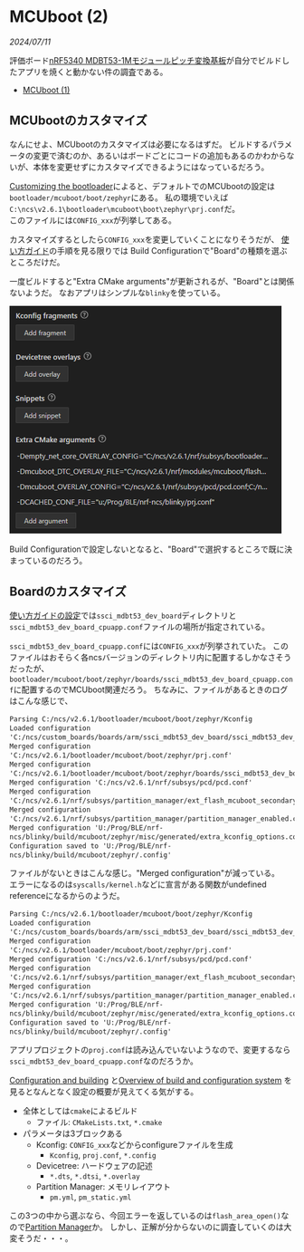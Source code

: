 # MCUboot (2)

<i>2024/07/11</i>

評価ボード[nRF5340 MDBT53-1Mモジュールピッチ変換基板](https://www.switch-science.com/products/8658)が自分でビルドしたアプリを焼くと動かない件の調査である。

* [MCUboot (1)](20240708-boot.md)

## MCUbootのカスタマイズ

なんにせよ、MCUbootのカスタマイズは必要になるはずだ。
ビルドするパラメータの変更で済むのか、あるいはボードごとにコードの追加もあるのかわからないが、本体を変更せずにカスタマイズできるようにはなっているだろう。

[Customizing the bootloader](https://docs.nordicsemi.com/bundle/ncs-latest/page/nrf/config_and_build/bootloaders/bootloader_config.html)によると、デフォルトでのMCUbootの設定は`bootloader/mcuboot/boot/zephyr`にある。
私の環境でいえば`C:\ncs\v2.6.1\bootloader\mcuboot\boot\zephyr\prj.conf`だ。  
このファイルには`CONFIG_xxx`が列挙してある。

カスタマイズするとしたら`CONFIG_xxx`を変更していくことになりそうだが、
[使い方ガイド](https://144lab.kibe.la/shared/entries/467b2482-2346-4c3e-8e0f-28d7403de2b9)の手順を見る限りでは
Build Configurationで"Board"の種類を選ぶところだけだ。

一度ビルドすると"Extra CMake arguments"が更新されるが、"Board"とは関係ないようだ。
なおアプリはシンプルな`blinky`を使っている。

![image](20240711a-1.png)

Build Configurationで設定しないとなると、"Board"で選択するところで既に決まっているのだろう。

## Boardのカスタマイズ

[使い方ガイドの設定](https://144lab.kibe.la/shared/entries/467b2482-2346-4c3e-8e0f-28d7403de2b9#sdk%E3%81%AE%E3%82%A4%E3%83%B3%E3%82%B9%E3%83%88%E3%83%BC%E3%83%AB%E3%81%A8vscode%E3%81%AE%E8%A8%AD%E5%AE%9A)では`ssci_mdbt53_dev_board`ディレクトリと`ssci_mdbt53_dev_board_cpuapp.conf`ファイルの場所が指定されている。

`ssci_mdbt53_dev_board_cpuapp.conf`には`CONFIG_xxx`が列挙されていた。
このファイルはおそらく各ncsバージョンのディレクトリ内に配置するしかなさそうだったが、`bootloader/mcuboot/boot/zephyr/boards/ssci_mdbt53_dev_board_cpuapp.conf`に配置するのでMCUboot関連だろう。
ちなみに、ファイルがあるときのログはこんな感じで、

```log
Parsing C:/ncs/v2.6.1/bootloader/mcuboot/boot/zephyr/Kconfig
Loaded configuration 'C:/ncs/custom_boards/boards/arm/ssci_mdbt53_dev_board/ssci_mdbt53_dev_board_cpuapp_defconfig'
Merged configuration 'C:/ncs/v2.6.1/bootloader/mcuboot/boot/zephyr/prj.conf'
Merged configuration 'C:/ncs/v2.6.1/bootloader/mcuboot/boot/zephyr/boards/ssci_mdbt53_dev_board_cpuapp.conf'
Merged configuration 'C:/ncs/v2.6.1/nrf/subsys/pcd/pcd.conf'
Merged configuration 'C:/ncs/v2.6.1/nrf/subsys/partition_manager/ext_flash_mcuboot_secondary.conf'
Merged configuration 'C:/ncs/v2.6.1/nrf/subsys/partition_manager/partition_manager_enabled.conf'
Merged configuration 'U:/Prog/BLE/nrf-ncs/blinky/build/mcuboot/zephyr/misc/generated/extra_kconfig_options.conf'
Configuration saved to 'U:/Prog/BLE/nrf-ncs/blinky/build/mcuboot/zephyr/.config'
```

ファイルがないときはこんな感じ。"Merged configuration"が減っている。  
エラーになるのは`syscalls/kernel.h`などに宣言がある関数がundefined referenceになるからのようだ。

```log
Parsing C:/ncs/v2.6.1/bootloader/mcuboot/boot/zephyr/Kconfig
Loaded configuration 'C:/ncs/custom_boards/boards/arm/ssci_mdbt53_dev_board/ssci_mdbt53_dev_board_cpuapp_defconfig'
Merged configuration 'C:/ncs/v2.6.1/bootloader/mcuboot/boot/zephyr/prj.conf'
Merged configuration 'C:/ncs/v2.6.1/nrf/subsys/pcd/pcd.conf'
Merged configuration 'C:/ncs/v2.6.1/nrf/subsys/partition_manager/ext_flash_mcuboot_secondary.conf'
Merged configuration 'C:/ncs/v2.6.1/nrf/subsys/partition_manager/partition_manager_enabled.conf'
Merged configuration 'U:/Prog/BLE/nrf-ncs/blinky/build/mcuboot/zephyr/misc/generated/extra_kconfig_options.conf'
Configuration saved to 'U:/Prog/BLE/nrf-ncs/blinky/build/mcuboot/zephyr/.config'
```

アプリプロジェクトの`proj.conf`は読み込んでいないようなので、変更するなら`ssci_mdbt53_dev_board_cpuapp.conf`なのだろうか。

[Configuration and building](https://docs.nordicsemi.com/bundle/ncs-latest/page/nrf/config_and_build.html#configuration-and-build)
と[Overview of build and configuration system](https://docs.nordicsemi.com/bundle/ncs-latest/page/nrf/config_and_build/config_and_build_system.html)
を見るとなんとなく設定の概要が見えてくる気がする。

* 全体としては`cmake`によるビルド
  * ファイル: `CMakeLists.txt`, `*.cmake`
* パラメータは3ブロックある
  * Kconfig: `CONFIG_xxx`などからconfigureファイルを生成
    * `Kconfig`, `proj.conf`, `*.config`
  * Devicetree: ハードウェアの記述
    * `*.dts`, `*.dtsi`, `*.overlay`
  * Partition Manager: メモリレイアウト
    * `pm.yml`, `pm_static.yml`

この3つの中から選ぶなら、今回エラーを返しているのは`flash_area_open()`なので[Partition Manager](https://docs.nordicsemi.com/bundle/ncs-latest/page/nrf/scripts/partition_manager/partition_manager.html)か。
しかし、正解が分からないのに調査していくのは大変そうだ・・・。
